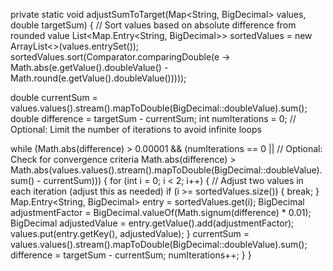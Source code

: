 private static void adjustSumToTarget(Map<String, BigDecimal> values, double targetSum) {
  // Sort values based on absolute difference from rounded value
  List<Map.Entry<String, BigDecimal>> sortedValues = new ArrayList<>(values.entrySet());
  sortedValues.sort(Comparator.comparingDouble(e -> Math.abs(e.getValue().doubleValue() - Math.round(e.getValue().doubleValue()))));

  double currentSum = values.values().stream().mapToDouble(BigDecimal::doubleValue).sum();
  double difference = targetSum - currentSum;
  int numIterations = 0; // Optional: Limit the number of iterations to avoid infinite loops

  while (Math.abs(difference) > 0.00001 && (numIterations == 0 || // Optional: Check for convergence criteria
          Math.abs(difference) > Math.abs(values.values().stream().mapToDouble(BigDecimal::doubleValue).sum() - currentSum))) {
    for (int i = 0; i < 2; i++) { // Adjust two values in each iteration (adjust this as needed)
      if (i >= sortedValues.size()) {
        break;
      }
      Map.Entry<String, BigDecimal> entry = sortedValues.get(i);
      BigDecimal adjustmentFactor = BigDecimal.valueOf(Math.signum(difference) * 0.01);
      BigDecimal adjustedValue = entry.getValue().add(adjustmentFactor);
      values.put(entry.getKey(), adjustedValue);
    }
    currentSum = values.values().stream().mapToDouble(BigDecimal::doubleValue).sum();
    difference = targetSum - currentSum;
    numIterations++;
  }
}
